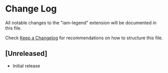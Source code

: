 # Change Log

All notable changes to the "iam-legend" extension will be documented in this file.

Check [Keep a Changelog](http://keepachangelog.com/) for recommendations on how to structure this file.

## [Unreleased]

- Initial release